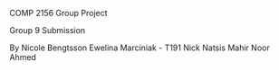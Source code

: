 COMP 2156 Group Project

Group 9 Submission

By
Nicole Bengtsson
Ewelina Marciniak - T191
Nick Natsis
Mahir Noor Ahmed